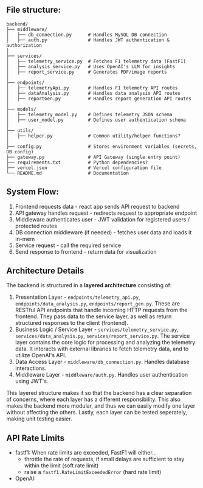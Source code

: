 ## File structure:
```
backend/
├── middleware/ 
│   ├── db_connection.py      # Handles MySQL DB connection
│   ├── auth.py               # Handles JWT authentication & authorization
│
├── services/
│   ├── telemetry_service.py  # Fetches F1 telemetry data (FastF1)
│   ├── analysis_service.py   # Uses OpenAI's LLM for insights
│   ├── report_service.py     # Generates PDF/image reports
│
├── endpoints/
│   ├── telemetryApi.py       # Handles F1 telemetry API routes
│   ├── dataAnalysis.py       # Handles data analysis API routes
│   ├── reportGen.py          # Handles report generation API routes
│
├── models/
│   ├── telemetry_model.py    # Defines telemetry JSON schema
│   ├── user_model.py         # Defines user authentication schema
│
├── utils/
│   ├── helper.py             # Common utility/helper functions?
│
├── config.py                 # Stores environment variables (secrets, DB config)
├── gateway.py                # API Gateway (single entry point)
├── requirements.txt          # Python dependencies?
├── vercel.json               # Vercel configuration file
└── README.md                 # Documentation
```

## System Flow:
1. Frontend requests data - react app sends API request to backend
2. API gateway handles request - redirects request to appropriate endpoint
3. Middleware authenticates user - JWT validation for registered users / protected routes
4. DB connection middleware (if needed) - fetches user data and loads it in-mem
5. Service request - call the required service
6. Send response to frontend - return data for visualization

## Architecture Details
The backend is structured in a **layered architecture** consisting of:
1. Presentation Layer - `endpoints/telemetry_api.py`, `endpoints/data_analysis.py`, `endpoints/report_gen.py`. These are RESTful API endpoints that handle incoming HTTP requests from the frontend. They pass data to the service layer, as well as return structured responses to the client (frontend).
2. Business Logic / Service Layer - `services/telemetry_service.py`, `services/data_analysis.py`, `services/report_service.py`. The service layer contains the core logic for processing and analyzing the telemetry data. It interacts with external libraries to fetch telemetry data, and to utilize OpenAI's API.
3. Data Access Layer - `middleware/db_connection.py`. Handles database interactions. 
4. Middleware Layer - `middleware/auth.py`. Handles user authentication using JWT's.

This layered structure makes it so that the backend has a clear separation of concerns, where each layer has a different responsibility. This also makes the backend more modular, and thus we can easily modify one layer without affecting the others. Lastly, each layer can be tested seperately, making unit testing easier. 

## API Rate Limits
- fastf1: When rate limits are exceeded, FastF1 will either…
  - throttle the rate of requests, if small delays are sufficient to stay within the limit (soft rate limit)
  - raise a `fastf1.RateLimitExceededError` (hard rate limit)
- OpenAI: 